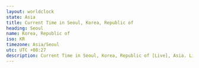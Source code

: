 ```yaml
---
layout: worldclock
state: Asia
title: Current Time in Seoul, Korea, Republic of
heading: Seoul
name: Korea, Republic of
iso: KR
timezone: Asia/Seoul
utc: UTC +08:27
description: Current Time in Seoul, Korea, Republic of [Live], Asia. Live update now time in Seoul, timezone Asia/Seoul, UTC +08:27, Country ISO code & Current Local Time.
---
```


